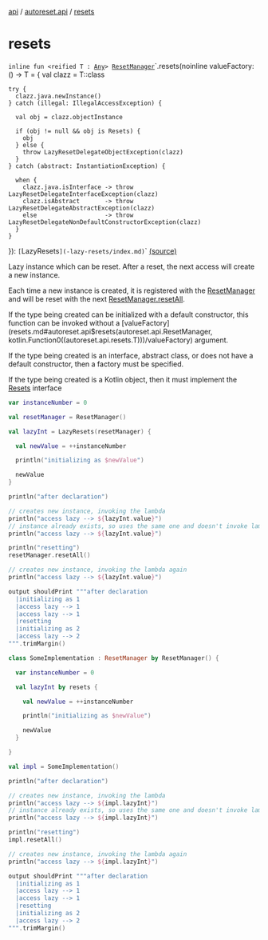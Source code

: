 [api](../index.md) / [autoreset.api](index.md) / [resets](./resets.md)

# resets

`inline fun <reified T : `[`Any`](https://kotlinlang.org/api/latest/jvm/stdlib/kotlin/-any/index.html)`> `[`ResetManager`](-reset-manager/index.md)`.resets(noinline valueFactory: () -> T = {
    val clazz = T::class

    try {
      clazz.java.newInstance()
    } catch (illegal: IllegalAccessException) {

      val obj = clazz.objectInstance

      if (obj != null && obj is Resets) {
        obj
      } else {
        throw LazyResetDelegateObjectException(clazz)
      }
    } catch (abstract: InstantiationException) {

      when {
        clazz.java.isInterface -> throw LazyResetDelegateInterfaceException(clazz)
        clazz.isAbstract       -> throw LazyResetDelegateAbstractException(clazz)
        else                   -> throw LazyResetDelegateNonDefaultConstructorException(clazz)
      }
    }

  }): `[`LazyResets`](-lazy-resets/index.md)`<T>` [(source)](https://github.com/RBusarow/AutoReset/tree/master/api/src/main/kotlin/autoreset/api/LazyResets.kt#L65)

Lazy instance which can be reset.  After a reset, the next access will create a new instance.

Each time a new instance is created, it is registered with the [ResetManager](-reset-manager/index.md) and will be reset with the next [ResetManager.resetAll](-reset-manager/reset-all.md).

If the type being created can be initialized with a default constructor,
this function can be invoked without a [valueFactory](resets.md#autoreset.api$resets(autoreset.api.ResetManager, kotlin.Function0((autoreset.api.resets.T)))/valueFactory) argument.

If the type being created is an interface, abstract class, or does not have a default constructor,
then a factory must be specified.

If the type being created is a Kotlin object, then it must implement the [Resets](-resets/index.md) interface

``` kotlin
var instanceNumber = 0

val resetManager = ResetManager()

val lazyInt = LazyResets(resetManager) {

  val newValue = ++instanceNumber

  println("initializing as $newValue")

  newValue
}

println("after declaration")

// creates new instance, invoking the lambda
println("access lazy --> ${lazyInt.value}")
// instance already exists, so uses the same one and doesn't invoke lambda
println("access lazy --> ${lazyInt.value}")

println("resetting")
resetManager.resetAll()

// creates new instance, invoking the lambda again
println("access lazy --> ${lazyInt.value}")

output shouldPrint """after declaration
  |initializing as 1
  |access lazy --> 1
  |access lazy --> 1
  |resetting
  |initializing as 2
  |access lazy --> 2
""".trimMargin()
```

``` kotlin
class SomeImplementation : ResetManager by ResetManager() {

  var instanceNumber = 0

  val lazyInt by resets {

    val newValue = ++instanceNumber

    println("initializing as $newValue")

    newValue
  }

}

val impl = SomeImplementation()

println("after declaration")

// creates new instance, invoking the lambda
println("access lazy --> ${impl.lazyInt}")
// instance already exists, so uses the same one and doesn't invoke lambda
println("access lazy --> ${impl.lazyInt}")

println("resetting")
impl.resetAll()

// creates new instance, invoking the lambda again
println("access lazy --> ${impl.lazyInt}")

output shouldPrint """after declaration
  |initializing as 1
  |access lazy --> 1
  |access lazy --> 1
  |resetting
  |initializing as 2
  |access lazy --> 2
""".trimMargin()
```

